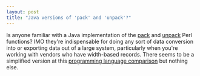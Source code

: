 ```yaml
---
layout: post
title: "Java versions of 'pack' and 'unpack'?"
---
```




Is anyone familiar with a Java implementation of the <a href="http://www.perldoc.com/perl5.8.0/pod/func/pack.html">pack</a> and <a href="http://www.perldoc.com/perl5.8.0/pod/func/unpack.html">unpack</a> Perl functions? IMO they're indispensable for doing any sort of data conversion into or exporting data out of a large system, particularly when you're working with vendors who have width-based records. There seems to be a simplified version at this <a href="http://pleac.sourceforge.net/pleac_java.html">programming language comparison</a> but nothing else.


